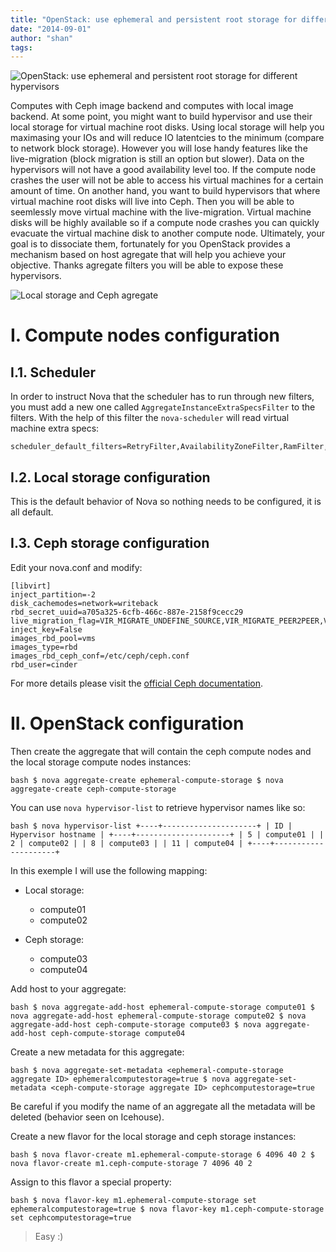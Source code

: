 ```yaml
---
title: "OpenStack: use ephemeral and persistent root storage for different hypervisors"
date: "2014-09-01"
author: "shan"
tags: 
---
```


![OpenStack: use ephemeral and persistent root storage for different hypervisors](http://sebastien-han.fr/images/epheremal-persistent-root-storage-different-hypervisor.jpg)

Computes with Ceph image backend and computes with local image backend. At some point, you might want to build hypervisor and use their local storage for virtual machine root disks. Using local storage will help you maximasing your IOs and will reduce IO latentcies to the minimum (compare to network block storage). However you will lose handy features like the live-migration (block migration is still an option but slower). Data on the hypervisors will not have a good availability level too. If the compute node crashes the user will not be able to access his virtual machines for a certain amount of time. On another hand, you want to build hypervisors that where virtual machine root disks will live into Ceph. Then you will be able to seemlessly move virtual machine with the live-migration. Virtual machine disks will be highly available so if a compute node crashes you can quickly evacuate the virtual machine disk to another compute node. Ultimately, your goal is to dissociate them, fortunately for you OpenStack provides a mechanism based on host agregate that will help you achieve your objective. Thanks agregate filters you will be able to expose these hypervisors.


![Local storage and Ceph agregate](http://sebastien-han.fr/images/agregate-local-ceph-storage.png)

# I. Compute nodes configuration

## I.1. Scheduler

In order to instruct Nova that the scheduler has to run through new filters, you must add a new one called `AggregateInstanceExtraSpecsFilter` to the filters. With the help of this filter the `nova-scheduler` will read virtual machine extra specs:

```
scheduler_default_filters=RetryFilter,AvailabilityZoneFilter,RamFilter,ComputeFilter,ImagePropertiesFilter,ServerGroupAntiAffinityFilter,ServerGroupAffinityFilter,AggregateIn
```

## I.2. Local storage configuration

This is the default behavior of Nova so nothing needs to be configured, it is all default.

## I.3. Ceph storage configuration

Edit your nova.conf and modify:

```
[libvirt]
inject_partition=-2
disk_cachemodes=network=writeback
rbd_secret_uuid=a705a325-6cfb-466c-887e-2158f9cecc29
live_migration_flag=VIR_MIGRATE_UNDEFINE_SOURCE,VIR_MIGRATE_PEER2PEER,VIR_MIGRATE_LIVE,VIR_MIGRATE_PERSIST_DEST
inject_key=False
images_rbd_pool=vms
images_type=rbd
images_rbd_ceph_conf=/etc/ceph/ceph.conf
rbd_user=cinder
```

For more details please visit the [official Ceph documentation](http://ceph.com/docs/master/rbd/rbd-openstack/).

  

# II. OpenStack configuration

Then create the aggregate that will contain the ceph compute nodes and the local storage compute nodes instances:

`bash $ nova aggregate-create ephemeral-compute-storage $ nova aggregate-create ceph-compute-storage`

You can use `nova hypervisor-list` to retrieve hypervisor names like so:

`bash $ nova hypervisor-list +----+---------------------+ | ID | Hypervisor hostname | +----+---------------------+ | 5 | compute01 | | 2 | compute02 | | 8 | compute03 | | 11 | compute04 | +----+---------------------+`

In this exemple I will use the following mapping:

- Local storage:
    
    - compute01
    - compute02
- Ceph storage:
    
    - compute03
    - compute04

Add host to your aggregate:

`bash $ nova aggregate-add-host ephemeral-compute-storage compute01 $ nova aggregate-add-host ephemeral-compute-storage compute02 $ nova aggregate-add-host ceph-compute-storage compute03 $ nova aggregate-add-host ceph-compute-storage compute04`

Create a new metadata for this aggregate:

`bash $ nova aggregate-set-metadata <ephemeral-compute-storage aggregate ID> ephemeralcomputestorage=true $ nova aggregate-set-metadata <ceph-compute-storage aggregate ID> cephcomputestorage=true`

Be careful if you modify the name of an aggregate all the metadata will be deleted (behavior seen on Icehouse).

Create a new flavor for the local storage and ceph storage instances:

`bash $ nova flavor-create m1.ephemeral-compute-storage 6 4096 40 2 $ nova flavor-create m1.ceph-compute-storage 7 4096 40 2`

Assign to this flavor a special property:

`bash $ nova flavor-key m1.ephemeral-compute-storage set ephemeralcomputestorage=true $ nova flavor-key m1.ceph-compute-storage set cephcomputestorage=true`

  

> Easy :)
